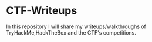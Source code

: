 # CTF-Writeups

In this repository I will share my writeups/walkthroughs of TryHackMe,HackTheBox and the CTF's competitions.
